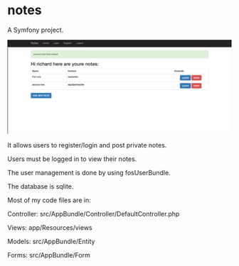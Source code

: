 notes
=====

A Symfony project.

![Alt text](screen.png?raw=true)

It allows users to register/login and post private notes.

Users must be logged in to view their notes.


The user management is done by using fosUserBundle.

The database is sqlite.

Most of my code files are in:

Controller: src/AppBundle/Controller/DefaultController.php

Views: app/Resources/views

Models: src/AppBundle/Entity

Forms: src/AppBundle/Form

